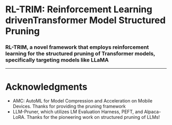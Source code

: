 # RL-TRIM: Reinforcement Learning drivenTransformer Model Structured Pruning
###  RL-TRIM, a novel framework that employs reinforcement learning for the structured pruning of Transformer models, specifically targeting models like LLaMA



___________________________________________________________________________________________________________
# Acknowledgments
- AMC: AutoML for Model Compression and Acceleration on Mobile Devices. Thanks for providing the pruning framework
- LLM-Pruner, which utilizes LM Evaluation Harness, PEFT, and Alpaca-LoRA. Thanks for the pioneering work on structured pruning of LLMs!
